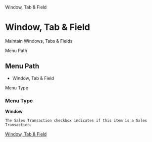 
Window, Tab & Field
# Window, Tab & Field


Maintain Windows, Tabs & Fields

Menu Path
## Menu Path



- Window, Tab & Field

Menu Type
### Menu Type

**Window**

```
The Sales Transaction checkbox indicates if this item is a Sales Transaction.
```

[Window, Tab & Field](functional-guide/window/window-window-tab--field.md)